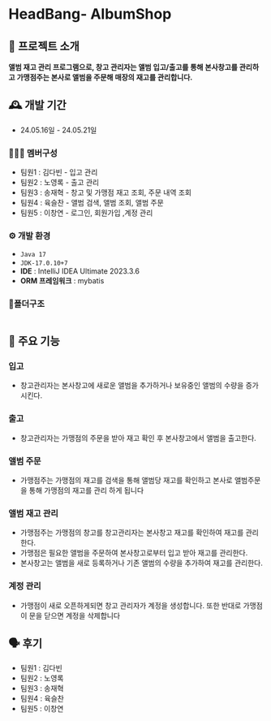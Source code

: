 # HeadBang- AlbumShop

## 🎼 프로젝트 소개
**앨범 재고 관리 프로그램으로, 창고 관리자는 앨범 입고/출고를 통해 본사창고를 관리하고 
가맹점주는 본사로 앨범을 주문해 매장의 재고를 관리합니다.** 
<br>

## 🕰️ 개발 기간
* 24.05.16일 - 24.05.21일

### 🧑‍🤝‍🧑 멤버구성
 - 팀원1 : 김다빈 - 입고 관리  
 - 팀원2 : 노영록 - 출고 관리 
 - 팀원3 : 송재혁 - 창고 및 가맹점 재고 조회, 주문 내역 조회  
 - 팀원4 : 육슬찬 - 앨범 검색, 앨범 조회, 앨범 주문  
 - 팀원5 : 이창연 - 로그인, 회원가입 ,계정 관리 

### ⚙️ 개발 환경
-  ``` Java 17 ```
- ``` JDK-17.0.10+7 ```
- **IDE** : IntelliJ IDEA Ultimate 2023.3.6
- **ORM 프레임워크** : mybatis
  
### 📂폴더구조
``` 

```    


## 📌 주요 기능
### 입고
- 창고관리자는 본사창고에 새로운 앨범을 추가하거나 보유중인 앨범의 수량을 증가시킨다. 

### 출고 
- 창고관리자는 가맹점의 주문을 받아 재고 확인 후 본사창고에서 앨범을 출고한다.

### 앨범 주문
- 가맹점주는 가맹점의 재고를 검색을 통해 앨범당 재고를 확인하고 본사로 앨범주문을 통해 가맹점의 재고를 관리 하게 됩니다

### 앨범 재고 관리 
- 가맹점주는 가맹점의 창고를 창고관리자는 본사창고 재고를 확인하여 재고를 관리한다.
- 가맹점은 필요한 앨범을 주문하여 본사창고로부터 입고 받아 재고를 관리한다.
- 본사창고는 앨범을 새로 등록하거나 기존 앨범의 수량을 추가하여 재고를 관리한다.

###  계정 관리
- 가맹점이 새로 오픈하게되면 창고 관리자가 계정을 생성합니다. 또한 반대로 가맹점이 문을 닫으면 계정을 삭제합니다

## 🗣️ 후기 
 - 팀원1 : 김다빈 
 - 팀원2 : 노영록 
 - 팀원3 : 송재혁 
 - 팀원4 : 육슬찬 
 - 팀원5 : 이창연 
